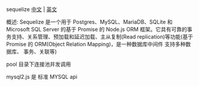 sequelize
[中文](https://itbilu.com/nodejs/npm/V1PExztfb.html#definition-define) | [英文](https://sequelize.org/v5/)

概述:
Sequelize 是一个用于 Postgres、MySQL、MariaDB、SQLite 和 Microsoft SQL Server 的基于 Promise 的 Node.js ORM 框架。它具有可靠的事务支持、关系管理、预加载和延迟加载、主从复制(Read replication)等功能(基于 Promise 的 ORM(Object Relation Mapping)，是一种数据库中间件 支持多种数据库、
事务、关联等)

pool 目录下连接池并发调用

mysql2.js 是 标准 MYSQL api
